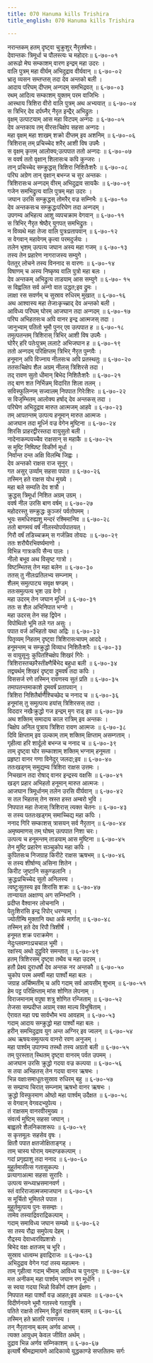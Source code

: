 ```yaml
---
title: 070 Hanuma kills Trishira
title_english: 070 Hanuma kills Trishira

---
```

<div class="audioEmbed"  caption="श्रीराम-हरिसीताराममूर्ति-घनपाठिभ्यां वचनम्" src="https://archive.org/download/Ramayana-recitation-Sriram-harisItArAmamUrti-Ghanapaati-v2/Kanda_6/Kanda_6_YK-070-Hanuma_kills_Trishira_0.mp3"></div>

नरान्तकम् हतम् दृष्ट्वा चुक्रुशुर् नैरृतर्षभाः।  
देवान्तकः त्रिमूर्धा च पौलस्त्यः च महोदरः॥ ६-७०-०१  
आरूढो मेघ सम्काशम् वारण इन्द्रम् महा उदरः ।  
वालि पुत्रम् महा वीर्यम् अभिदुद्राव वीर्यवान् ॥ ६-७०-०२  
भ्रातृ व्यसन सम्तप्तस् तदा देव अन्तको बली ।  
आदाय परिघम् दीप्तम् अन्गदम् समभिद्रवत् ॥ ६-७०-०३  
रथम् आदित्य सम्काशम् युक्तम् परम वाजिभिः ।  
आस्थाय त्रिशिरा वीरो वालि पुत्रम् अथ अभ्ययात् ॥ ६-७०-०४  
स त्रिभिर् देव दर्पघ्नैर् नैरृत इन्द्रैर् अभिद्रुतः ।  
वृक्षम् उत्पाटयाम् आस महा विटपम् अन्गदः ॥ ६-७०-०५  
देव अन्तकाय तम् वीरसःचिक्षेप सहसा अन्गदः ।  
महा वृक्षम् महा शाखम् शक्रो दीप्तम् इव अशनिम् ॥ ६-७०-०६  
त्रिशिरास् तम् प्रचिच्चेद शरैर् आशी विष उपमैः ।  
स वृक्षम् कृत्तम् आलोक्य;उत्पपात ततो अन्गदः ॥ ६-७०-०७  
स ववर्ष ततो वृक्षान् शिलासःच कपि कुन्जरः ।  
तान् प्रचिच्चेद सम्क्रुद्धस् त्रिशिरा निशितैःशरैः ॥ ६-७०-०८  
परिघ अग्रेण तान् वृक्षान् बभन्ज च सुर अन्तकः ।  
त्रिशिरासःच अन्गदम् वीरम् अभिदुद्राव सायकैः ॥ ६-७०-०९  
गजेन समभिद्रुत्य वालि पुत्रम् महा उदरः ।  
जघान उरसि सम्क्रुद्धस् तोमरैर् वज्र सम्निभैः ॥ ६-७०-१०  
देव अन्तकसःच सम्क्रुद्धःपरिघेण तदा अन्गदम् ।  
उपगम्य अभिहत्य आशु व्यपचक्राम वेगवान् ॥ ६-७०-११  
स त्रिभिर् नैरृत श्रेष्ठैर् युगपत् समभिद्रुतः ।  
न विव्यथे महा तेजा वालि पुत्रःप्रतापवान् ॥ ६-७०-१२  
स वेगवान् महावेगम् कृत्वा परमदुर्जयः ।  
तलेन भृशम् उत्पत्य जघान अस्य महा गजम् ॥ ६-७०-१३  
तस्य तेन प्रहारेण नागराजस्य सम्युगे ।  
पेततुर् लोचने तस्य विननाद स वारणः ॥ ६-७०-१४  
विषाणम् च अस्य निष्कृष्य वालि पुत्रो महा बलः ।  
देव अन्तकम् अभिद्रुत्य ताडयाम् आस सम्युगे ॥ ६-७०- १५  
स विह्वलित सर्व अन्गो वात उद्धत;इव द्रुमः ।  
लाक्षा रस सवर्णम् च सुस्राव रुधिरम् मुखात् ॥ ६-७०-१६  
अथ आश्वास्य महा तेजाःकृच्च्राद् देव अन्तको बली ।  
आविध्य परिघम् घोरम् आजघान तदा अन्गदम् ॥ ६-७०-१७  
परिघ अभिहतसःच अपि वानर इन्द्र आत्मजस् तदा ।  
जानुभ्याम् पतितो भूमौ पुनर् एव उत्पपात ह ॥ ६-७०-१८  
तमुत्पतन्तम् त्रिशिरास् त्रिभिर् आशी विष उपमैः ।  
घोरैर् हरि पतेःपुत्रम् ललाटे अभिजघान ह ॥ ६-७०-१९  
ततो अन्गदम् परिक्षिप्तम् त्रिभिर् नैरृत पुम्गवैः ।  
हनूमान् अपि विज्नाय नीलसःच अपि प्रतस्थतुः ॥ ६-७०-२०  
ततसःचिक्षेप शैल अग्रम् नीलस् त्रिशिरसे तदा ।  
तद् रावण सुतो धीमान् बिभेद निशितैःशरैः ॥ ६-७०-२१  
तद् बाण शत निर्भिन्नम् विदारित शिला तलम् ।  
सविस्फुलिन्गम् सज्वालम् निपपात गिरेःशिरः ॥ ६-७०-२२  
स विजृम्भितम् आलोक्य हर्षाद् देव अन्तकस् तदा ।  
परिघेण अभिदुद्राव मारुत आत्मजम् आहवे ॥ ६-७०-२३  
तम् आपतन्तम् उत्पत्य हनूमान् मारुत आत्मजः ।  
आजघान तदा मूर्ध्नि वज्र वेगेन मुष्टिना ॥ ६-७०-२४  
शिरसि प्राहरद्वीरस्तदा वायुसुतो बली ।  
नादेनाकम्पयच्चैव राक्षसान् स महाकै ॥ ६-७०-२५  
स मुष्टि निष्पिष्ट विकीर्ण मूर्धा ।  
निर्वान्त दन्त अक्षि विलम्बि जिह्वः ।  
देव अन्तको राक्षस राज सूनुर् ।  
गत असुर् उर्व्याम् सहसा पपात ॥ ६-७०-२६  
तस्मिन् हते राक्षस योध मुख्ये ।  
महा बले सम्यति देव शत्रौ ।  
क्रुद्धस् त्रिमूर्धा निशित अग्रम् उग्रम् ।  
ववर्ष नील उरसि बाण वर्षम् ॥ ६-७०-२७  
महोदरस्तु सम्क्रुद्धः कुञ्जरं पर्वतोपमम् ।  
भूयः समधिरुह्यशु मन्दरं रश्मिमानिव ॥ ६-७०-२८  
ततो बाणमयं वर्षं नीलस्योपर्यपातयत् ।  
गिरौ वर्षं तडिच्चक्रम् स गर्जन्निव तोयदः ॥ ६-७०-२९  
ततः शरौघैरभिवर्ष्यमाणो ।  
विभिन्न गात्रःकपि सैन्य पालः ।  
नीलो बभूव अथ विसृष्ट गात्रो ।  
विष्टम्भितस् तेन महा बलेन ॥ ६-७०-३०  
ततस् तु नीलःप्रतिलभ्य सम्ज्नाम् ।  
शैलम् समुत्पाट्य सवृक्ष षण्डम् ।  
ततःसमुत्पत्य भृश उग्र वेगो ।  
महा उदरम् तेन जघान मूर्ध्नि ॥ ६-७०-३१  
ततः स शैल अभिनिपात भग्नो ।  
महा उदरस् तेन सह द्विपेन ।  
विपोथितो भूमि तले गत असुः ।  
पपात वर्ज अभिहतो यथा अद्रिः ॥ ६-७०-३२  
पितृव्यम् निहतम् दृष्ट्वा त्रिशिरासःचापम् आददे ।  
हनूमन्तम् च सम्क्रुद्धो विव्याध निशितैःशरैः ॥ ६-७०-३३  
स वायुसूनुः कुपितश्चिक्षेप शिखरं गिरेः ।  
त्रिशिरास्तच्छरैस्तीक्ष्णैर्बिभेद बहुधा बली ॥ ६-७०-३४  
तद्व्यर्थम् शिखरं दृष्ट्वा द्रुमवर्षं तदा कपिः ।  
विससर्ज रणे तस्मिन् रावणस्य सुतं प्रति ॥ ६-७०-३५  
तमापतन्तमाकाशे द्रुमवर्षं प्रतापवान् ।  
त्रिशिरा निशितैर्बाणैश्चिच्छेद च ननाद च ॥ ६-७०-३६  
हनूमांस् तु समुत्पत्य हयांस् त्रिशिरसस् तदा ।  
विददार नखैःक्रुद्धो गज इन्द्रम् मृग राड् इव ॥ ६-७०-३७  
अथ शक्तिम् समादाय काल रात्रिम् इव अन्तकः ।  
चिक्षेप अनिल पुत्राय त्रिशिरा रावण आत्मजः ॥ ६-७०-३८  
दिवि क्षिप्ताम् इव उल्काम् ताम् शक्तिम् क्षिप्ताम् असम्गताम् ।  
गृहीत्वा हरि शार्दूलो बभन्ज च ननाद च ॥ ६-७०-३९  
ताम् दृष्ट्वा घोर सम्काशाम् शक्तिम् भग्नाम् हनूमता ।  
प्रहृष्टा वानर गणा विनेदुर् जलदा;इव ॥ ६-७०-४०  
ततःखड्गम् समुद्यम्य त्रिशिरा राक्षस उत्तमः ।  
निचखान तदा रोषाद् वानर इन्द्रस्य वक्षसि ॥ ६-७०-४१  
खड्ग प्रहार अभिहतो हनूमान् मारुत आत्मजः ।  
आजघान त्रिमूर्धानम् तलेन उरसि वीर्यवान् ॥ ६-७०-४२  
स तल भिहतस् तेन स्रस्त हस्त अम्बरो भुवि ।  
निपपात महा तेजास् त्रिशिरास् त्यक्त चेतनः ॥ ६-७०-४३  
स तस्य पततःखड्गम् समाच्चिद्य महा कपिः ।  
ननाद गिरि सम्काशस् त्रासयन् सर्व नैरृतान् ॥ ६-७०-४४  
अमृष्यमाणस् तम् घोषम् उत्पपात निशा चरः।  
उत्पत्य च हनूमन्तम् ताडयाम् आस मुष्टिना ॥ ६-७०-४५  
तेन मुष्टि प्रहारेण सञ्चुकोप महा कपिः ।  
कुपितसःच निजग्राह किरीटे राक्षस ऋषभम् ॥ ६-७०-४६  
स तस्य शीर्षाण्य् असिना शितेन ।  
किरीट जुष्टानि सकुण्डलानि ।  
क्रुद्धःप्रचिच्चेद सुतो अनिलस्य ।  
त्वष्टुःसुतस्य इव शिरांसि शक्रः ॥ ६-७०-४७  
तान्यायत अक्षाण्य् अग सम्निभानि ।  
प्रदीप्त वैश्वानर लोचनानि ।  
पेतुःशिरांसि इन्द्र रिपोर् धरण्याम् ।  
ज्योतीम्षि मुक्तानि यथा अर्क मार्गात् ॥ ६-७०-४८  
तस्मिन् हते देव रिपौ त्रिशीर्षे ।  
हनूमत शक्र पराक्रमेण ।  
नेदुःप्लवम्गाःप्रचचाल भूमी ।  
रक्षांस्य् अथो दुद्रुविरे समन्तात् ॥ ६-७०-४९  
हतम् त्रिशिरसम् दृष्ट्वा तथैव च महा उदरम् ।  
हतौ प्रेक्ष्य दुराधर्षौ देव अन्तक नर अन्तकौ ॥ ६-७०-५०  
चुकोप परम अमर्षी महा पार्श्वो महा बलः ।  
जग्राह अर्चिष्मतीम् च अपि गदाम् सर्व आयसीम् शुभाम् ॥ ६-७०-५१  
हेम पट्ट परिक्षिप्ताम् मांस शोणित लेपनाम् ।  
विराजमानाम् वपुषा शत्रु शोणित रन्जिताम् ॥ ६-७०-५२  
तेजसा सम्प्रदीप्त अग्राम् रक्त माल्य विभूषिताम् ।  
ऐरावत महा पद्म सार्वभौम भय आवहाम् ॥ ६-७०-५३  
गदाम् आदाय सम्क्रुद्धो महा पार्श्वो महा बलः ।  
हरीन् समभिदुद्राव युग अन्त अग्निर् इव ज्वलन् ॥ ६-७०-५४  
अथ ऋषयःसमुत्पत्य वानरो रवण अनुजम् ।  
महा पार्श्वम् उपागम्य तस्थौ तस्य अग्रतो बली ॥ ६-७०-५५  
तम् पुरस्तात् स्थितम् दृष्ट्वा वानरम् पर्वत उपमम् ।  
आजघान उरसि क्रुद्धो गदया वज्र कल्पया ॥ ६-७०-५६  
स तया अभिहतस् तेन गदया वानर ऋषभः ।  
भिन्न वक्षाःसमाधूतःसुस्राव रुधिरम् बहु ॥ ६-७०-५७  
स सम्प्राप्य चिरात् सम्ज्नाम् ऋषभो वानर ऋषभः ।  
क्रुद्धो विस्फुरमाण ओष्ठो महा पार्श्वम् उदैक्षत ॥ ६-७०-५८  
स वेगवान् वेगवदभ्युपेत्य ।  
तं राक्षसम् वानरवीरमुख्य ।  
संवर्त्य मुष्टिम् सहसा जघान् ।  
बाह्वतरे शैलनिकाशरूपः ॥ ६-७०-५९  
स कृत्तमूलः सहसेव वृषः ।  
क्षितौ पपात क्षतजोक्षिताङ्गह् ।  
ताम् चास्य घोराम् यमदण्डकल्पाम् ।  
गदां प्रगृह्याशु तदा ननाद ॥ ६-७०-६०  
मुहूर्तमासीत्स गतासुकल्पः ।  
प्रत्यागाअत्मा सहसा सुरारिः ।  
उत्पत्य सन्ध्याभ्रसमानवर्ण ।  
स्तं वारिराजात्मजमाजघान ॥ ६-७०-६१  
स मूर्चितो भूमितले पपात ।  
मुहूर्तमुत्पत्य पुनः ससम्ज्ञः ।  
तामेव तस्याद्रिवराद्रिकल्पाम् ।  
गदाम् समाविध्य जघान सम्ख्ये ॥ ६-७०-६२  
सा तस्य रौद्रा समुपेत्य देहम् ।  
रौद्रस्य देवाध्वरविप्रशत्रोः ।  
बिभेद वक्षः क्षतजम् च भूरि ।  
सुस्राव धात्वम्भ इवाद्रिराजः ॥ ६-७०-६३  
अभिदुद्राव वेगेन गदां तस्य महात्मनः ।  
ताम् गृहीत्वा गदाम् भीमाम् आविध्य च पुनःपुनः ॥ ६-७०-६४  
मत्त अनीकम् महा पार्श्वम् जघान रण मूर्धनि ।  
स स्वया गदया भिन्नो विकीर्ण दशन ईक्षणः ।  
निपपात महा पार्श्वो वज्र आहत;इव अचलः ॥ ६-७०-६५  
विदीर्णनयने भूमौ गतस्त्त्वे गतायुषि ।  
पतिते राक्षसे तस्मिन् विद्रुतं राक्षसम् बलम् ॥ ६-७०-६६  
तस्मिन् हते भ्रातरि रावणस्य ।  
तन् नैरृतानाम् बलम् अर्णव आभम् ।  
त्यक्त आयुधम् केवल जीवित अर्थम् ।  
दुद्राव भिन्न अर्णव सम्निकाशम् ॥ ६-७०-६७  
इत्यार्षे श्रीमद्रामायणे आदिकाव्ये युद्धकाण्डे सप्ततितमः सर्गः